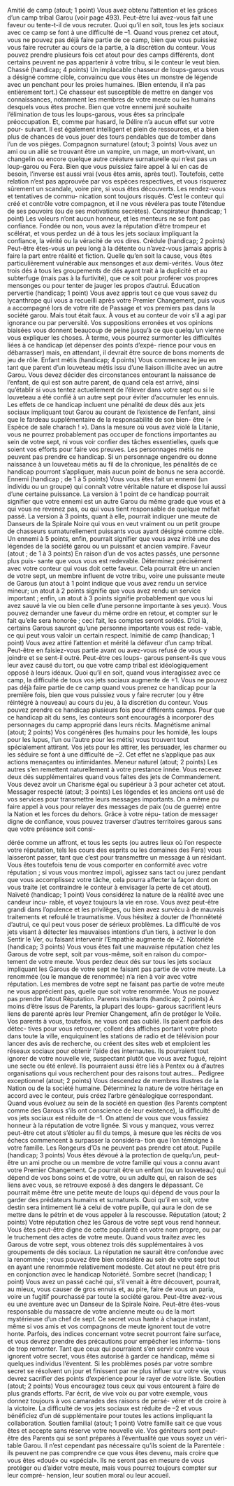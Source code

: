 Amitié de camp (atout; 1 point)
Vous avez obtenu l’attention et les grâces d’un camp tribal Garou (voir page 493). Peut-être lui avez-vous fait une faveur ou tente-t-il de vous recruter. Quoi qu’il en soit, tous les jets sociaux avec ce camp se font à une difficulté de –1. Quand vous prenez cet atout, vous ne pouvez pas déjà faire partie de ce camp, bien que vous puissiez vous faire recruter au cours de la partie, à la discrétion du conteur. Vous pouvez prendre plusieurs fois cet atout pour des camps différents, dont certains peuvent ne pas appartenir à votre tribu, si le conteur le veut bien.
Chassé (handicap; 4 points)
Un implacable chasseur de loups-garous vous a désigné comme cible, convaincu que vous êtes un monstre de légende avec un penchant pour les proies humaines. (Bien entendu, il n’a pas entièrement tort.) Ce chasseur est susceptible de
mettre en danger vos connaissances, notamment les membres de votre meute ou les humains desquels vous êtes proche. Bien que votre ennemi juré souhaite l’élimination de tous les loups-garous, vous êtes sa principale préoccupation. Et, comme par hasard, le Délire n’a aucun effet sur votre pour- suivant. Il est également intelligent et plein de ressources, et a bien plus de chances de vous jouer des tours pendables que de tomber dans l’un de vos pièges.
Compagnon surnaturel (atout; 3 points)
Vous avez un ami ou un allié se trouvant être un vampire, un mage, un mort-vivant, un changelin ou encore quelque autre créature surnaturelle qui n’est pas un loup-garou ou Fera. Bien que vous puissiez faire appel à lui en cas de besoin, l’inverse est aussi vrai (vous êtes amis, après tout). Toutefois, cette relation n’est pas approuvée par vos espèces respectives, et vous risquerez sûrement un scandale, voire pire, si vous êtes découverts. Les rendez-vous et tentatives de commu- nication sont toujours risqués. C’est le conteur qui créé et contrôle votre compagnon, et il ne vous révélera pas toute l’étendue de ses pouvoirs (ou de ses motivations secrètes).
Conspirateur (handicap; 1 point)
Les voleurs n’ont aucun honneur, et les menteurs ne se font pas confiance. Fondée ou non, vous avez la réputation d’être trompeur et scélérat, et vous perdez un dé à tous les jets sociaux impliquant la confiance, la vérité ou la véracité de vos dires.
Crédule (handicap; 2 points)
Peut-être êtes-vous un peu long à la détente ou n’avez-vous jamais appris à faire la part entre réalité et fiction. Quelle qu’en soit la cause, vous êtes particulièrement vulnérable aux mensonges et aux demi-vérités. Vous ôtez trois dés à tous les groupements de dés ayant trait à la duplicité et au subterfuge (mais pas à la furtivité), que ce soit pour proférer vos propres mensonges ou pour tenter de jauger les propos d’autrui.
Éducation pervertie (handicap; 1 point)
Vous avez appris tout ce que vous savez du lycanthrope qui vous a recueilli après votre Premier Changement, puis vous a accompagné lors de votre rite de Passage et vos premiers pas dans la société garou. Mais tout était faux. À vous et au conteur de voir s’il a agi par ignorance ou par perversité. Vos suppositions erronées et vos opinions biaisées vous donnent beaucoup de peine jusqu’à ce que quelqu’un vienne vous expliquer les choses. À terme, vous pourrez surmonter les difficultés liées à ce handicap (et dépenser des points d’expé- rience pour vous en débarrasser) mais, en attendant, il devrait être source de bons moments de jeu de rôle.
Enfant métis (handicap; 4 points)
Vous commencez le jeu en tant que parent d’un louveteau métis issu d’une liaison illicite avec un autre Garou. Vous devez décider des circonstances entourant la naissance de l’enfant, de qui est son autre parent, de quand cela est arrivé, ainsi qu’établir si vous tentez actuellement de l’élever dans votre sept ou si le louveteau a été confié à un autre sept pour éviter d’accumuler les ennuis. Les effets de ce handicap incluent une pénalité de deux dés aux jets sociaux impliquant tout Garou au courant de l’existence de l’enfant, ainsi que le fardeau supplémentaire de la responsabilité de son bien- être (« Espèce de sale charach ! »). Dans la mesure où vous avez violé la Litanie, vous ne pourrez probablement pas occuper de fonctions importantes au sein de votre sept, ni vous voir confier des tâches essentielles, quels que soient vos efforts pour faire vos preuves. Les personnages métis ne peuvent pas prendre ce handicap.
Si un personnage engendre ou donne naissance à un louveteau métis au fil de la chronique, les pénalités de ce handicap pourront s’appliquer, mais aucun point de bonus ne sera accordé.
Ennemi (handicap ; de 1 à 5 points)
Vous vous êtes fait un ennemi (un individu ou un groupe) qui connaît votre véritable nature et dispose lui aussi d’une certaine puissance. La version à 1 point de ce handicap pourrait signifier que votre ennemi est un autre Garou du même grade que vous et à qui vous ne revenez pas, ou qui vous tient responsable de quelque méfait passé. La version à 3 points, quant à elle, pourrait indiquer une meute de Danseurs de la Spirale Noire qui vous en veut vraiment ou un petit groupe de chasseurs surnaturellement puissants vous ayant désigné comme cible. Un ennemi à 5 points, enfin, pourrait signifier que vous avez irrité une
des légendes de la société garou ou un puissant et ancien vampire.
Faveur (atout ; de 1 à 3 points)
En raison d’un de vos actes passés, une personne plus puis- sante que vous vous est redevable. Déterminez précisément avec votre conteur qui vous doit cette faveur. Cela pourrait être un ancien de votre sept, un membre influent de votre tribu, voire une puissante meute de Garous (un atout à 1 point indique que vous avez rendu un service mineur; un atout à 2 points signifie que vous avez rendu un service important ; enfin, un atout à 3 points signifie probablement que vous lui avez sauvé la vie ou bien celle d’une personne importante à ses yeux). Vous pouvez demander une faveur du même ordre en retour, et compter sur le fait qu’elle sera honorée ; ceci fait, les comptes seront soldés. D’ici là, certains Garous sauront qu’une personne importante vous est rede- vable, ce qui peut vous valoir un certain respect.
Inimitié de camp (handicap; 1 point)
Vous avez attiré l’attention et mérité la défaveur d’un camp tribal. Peut-être en faisiez-vous partie avant ou avez-vous refusé de vous y joindre et se sent-il outré. Peut-être ces loups- garous pensent-ils que vous leur avez causé du tort, ou que votre camp tribal est idéologiquement opposé à leurs idéaux. Quoi qu’il en soit, quand vous interagissez avec ce camp, la difficulté de tous vos jets sociaux augmente de +1. Vous ne pouvez pas déjà faire partie de ce camp quand vous prenez ce handicap pour la première fois, bien que vous puissiez vous y faire recruter (ou y être réintégré à nouveau) au cours du jeu, à la discrétion du conteur. Vous pouvez prendre ce handicap plusieurs fois pour différents camps. Pour que ce handicap ait du sens, les conteurs sont encouragés à incorporer des personnages du camp approprié dans leurs récits.
Magnétisme animal (atout; 2 points)
Vos congénères (les humains pour les homidé, les loups pour les lupus, l’un ou l’autre pour les métis) vous trouvent tout spécialement attirant. Vos jets pour les attirer, les persuader, les charmer ou les séduire se font à une difficulté de –2. Cet effet ne s’applique pas aux actions menaçantes ou intimidantes.
Meneur naturel (atout; 2 points)
Les autres s’en remettent naturellement à votre prestance innée. Vous recevez deux dés supplémentaires quand vous faites des jets de Commandement. Vous devez avoir un Charisme égal ou supérieur à 3 pour acheter cet atout.
Messager respecté (atout; 3 points)
Les légendes et les anciens ont usé de vos services pour transmettre leurs messages importants. On a même pu faire appel à vous pour relayer des messages de paix (ou de guerre) entre la Nation et les forces du dehors. Grâce à votre répu- tation de messager digne de confiance, vous pouvez traverser d’autres territoires garous sans que votre présence soit consi-

 dérée comme un affront, et tous les septs (ou autres lieux où l’on respecte votre réputation, tels les cours des esprits ou les domaines des Fera) vous laisseront passer, tant que c’est pour transmettre un message à un résidant. Vous êtes toutefois tenu de vous comporter en conformité avec votre réputation ; si vous vous montrez impoli, agissez sans tact ou jurez pendant que vous accomplissez votre tâche, cela pourra affecter la façon dont on vous traite (et contraindre le conteur à envisager la perte de cet atout).
Naïveté (handicap; 1 point)
Vous considérez la nature de la réalité avec une candeur incu- rable, et voyez toujours la vie en rose. Vous avez peut-être grandi dans l’opulence et les privilèges, ou bien avez survécu à de mauvais traitements et refoulé le traumatisme. Vous hésitez à douter de l’honnêteté d’autrui, ce qui peut vous poser de sérieux problèmes. La difficulté de vos jets visant à détecter les mauvaises intentions d’un tiers, à activer le don Sentir le Ver, ou faisant intervenir l’Empathie augmente de +2.
Notoriété (handicap; 3 points)
Vous vous êtes fait une mauvaise réputation chez les Garous de votre sept, soit par vous-même, soit en raison du compor- tement de votre meute. Vous perdez deux dés sur tous les jets sociaux impliquant les Garous de votre sept ne faisant pas partie de votre meute. La renommée (ou le manque de renommée) n’a rien à voir avec votre réputation. Les membres de votre sept ne faisant pas partie de votre meute ne vous apprécient pas, quelle que soit votre renommée. Vous ne pouvez pas prendre l’atout Réputation.
Parents insistants (handicap; 2 points)
À moins d’être issus de Parents, la plupart des loups- garous sacrifient leurs liens de parenté après leur Premier Changement, afin de protéger le Voile. Vos parents à vous, toutefois, ne vous ont pas oublié. Ils paient parfois des détec- tives pour vous retrouver, collent des affiches portant votre photo dans toute la ville, enquiquinent les stations de radio et de télévision pour lancer des avis de recherche, ou créent des sites web et emploient les réseaux sociaux pour obtenir l’aide des internautes. Ils pourraient tout ignorer de votre nouvelle vie, suspectant plutôt que vous avez fugué, rejoint une secte ou été enlevé. Ils pourraient aussi être liés à Pentex ou à d’autres organisations qui vous recherchent pour des raisons tout autres...
Pedigree exceptionnel (atout; 2 points)
Vous descendez de membres illustres de la Nation ou de la société humaine. Déterminez la nature de votre héritage en accord avec le conteur, puis créez l’arbre généalogique correspondant. Quand vous évoluez au sein de la société en question (les Parents comptent comme des Garous s’ils ont
conscience de leur existence), la difficulté de vos jets sociaux est réduite de –1. On attend de vous que vous fassiez honneur à la réputation de votre lignée. Si vous y manquez, vous verrez peut-être cet atout s’étioler au fil du temps, à mesure que les récits de vos échecs commencent à surpasser la considéra- tion que l’on témoigne à votre famille. Les Rongeurs d’Os ne peuvent pas prendre cet atout.
Pupille (handicap; 3 points)
Vous êtes dévoué à la protection de quelqu’un, peut-être un ami proche ou un membre de votre famille qui vous a connu avant votre Premier Changement. Ce pourrait être un enfant (ou un louveteau) qui dépend de vos bons soins et de votre, ou un adulte qui, en raison de ses liens avec vous, se retrouve exposé à des dangers le dépassant. Ce pourrait même être une petite meute de loups qui dépend de vous pour la garder des prédateurs humains et surnaturels. Quoi qu’il en soit, votre destin sera intimement lié à celui de votre pupille, qui aura le don de se mettre dans le pétrin et de vous appeler à la rescousse.
Réputation (atout; 2 points)
Votre réputation chez les Garous de votre sept vous rend honneur. Vous êtes peut-être digne de cette popularité en votre nom propre, ou par le truchement des actes de votre meute. Quand vous traitez avec les Garous de votre sept, vous obtenez trois dés supplémentaires à vos groupements de dés sociaux. La réputation ne saurait être confondue avec la renommée ; vous pouvez être bien considéré au sein de votre sept tout en ayant une renommée relativement modeste. Cet atout ne peut être pris en conjonction avec le handicap Notoriété.
Sombre secret (handicap; 1 point)
Vous avez un passé caché qui, s’il venait à être découvert, pourrait, au mieux, vous causer de gros ennuis et, au pire, faire de vous un paria, voire un fugitif pourchassé par toute la société garou. Peut-être avez-vous eu une aventure avec un Danseur de la Spirale Noire. Peut-être êtes-vous responsable du massacre de votre ancienne meute ou de la mort mystérieuse d’un chef de sept. Ce secret vous hante à chaque instant, même si vos amis et vos compagnons de meute ignorent tout de votre honte. Parfois, des indices concernant votre secret pourront faire surface, et vous devrez prendre des précautions pour empêcher les informa- tions de trop remonter. Tant que ceux qui pourraient s’en servir contre vous ignorent votre secret, vous êtes autorisé à garder ce handicap, même si quelques individus l’éventent. Si les problèmes posés par votre sombre secret se résolvent un jour et finissent par ne plus influer sur votre vie, vous devrez sacrifier des points d’expérience pour le rayer de votre liste.
Soutien (atout; 2 points)
Vous encouragez tous ceux qui vous entourent à faire de plus grands efforts. Par écrit, de vive voix ou par votre exemple, vous donnez toujours à vos camarades des raisons de persé- vérer et de croire à la victoire. La difficulté de vos jets sociaux est réduite de –2 et vous bénéficiez d’un dé supplémentaire pour toutes les actions impliquant la collaboration.
Soutien familial (atout; 1 point)
Votre famille sait ce que vous êtes et accepte sans réserve votre nouvelle vie. Vos géniteurs sont peut-être des Parents qui se sont préparés à l’éventualité que vous soyez un véri- table Garou. Il n’est cependant pas nécessaire qu’ils soient de la Parentèle : ils peuvent ne pas comprendre ce que vous êtes devenu, mais croire que vous êtes «doué» ou «spécial». Ils ne seront pas en mesure de vous protéger ou d’aider votre meute, mais vous pourrez toujours compter sur leur compré- hension, leur soutien moral ou leur accueil.